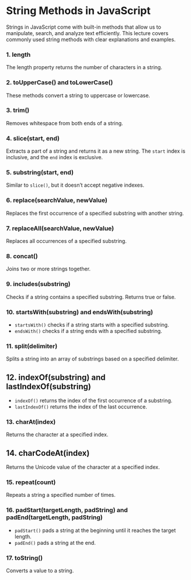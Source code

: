 # String Methods in JavaScript

Strings in JavaScript come with built-in methods that allow us to manipulate, search, and analyze text efficiently. This lecture covers commonly used string methods with clear explanations and examples.

### 1. length  

The length property returns the number of characters in a string.

### 2. toUpperCase() and toLowerCase()

These methods convert a string to uppercase or lowercase.

### 3. trim()

Removes whitespace from both ends of a string.

### 4. slice(start, end)

Extracts a part of a string and returns it as a new string. The `start` index is inclusive, and the `end` index is exclusive.

### 5. substring(start, end)

Similar to `slice()`, but it doesn’t accept negative indexes.


### 6. replace(searchValue, newValue)

Replaces the first occurrence of a specified substring with another string.


### 7. replaceAll(searchValue, newValue)

Replaces all occurrences of a specified substring.

### 8. concat()

Joins two or more strings together.

 
### 9. includes(substring)

Checks if a string contains a specified substring. Returns true or false.

### 10. startsWith(substring) and endsWith(substring)

- `startsWith()` checks if a string starts with a specified substring.
- `endsWith()` checks if a string ends with a specified substring.

### 11. split(delimiter)

Splits a string into an array of substrings based on a specified delimiter.


## 12. indexOf(substring) and lastIndexOf(substring)

- `indexOf()` returns the index of the first occurrence of a substring.
- `lastIndexOf()` returns the index of the last occurrence.

### 13. charAt(index)

Returns the character at a specified index.

## 14. charCodeAt(index)

Returns the Unicode value of the character at a specified index.

### 15. repeat(count)

Repeats a string a specified number of times.


### 16. padStart(targetLength, padString) and padEnd(targetLength, padString)

- `padStart()` pads a string at the beginning until it reaches the target length.
- `padEnd()` pads a string at the end.

### 17. toString()

Converts a value to a string. 
